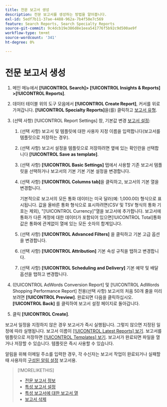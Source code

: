 ```yaml
---
title: 전문 보고서 생성
description: 전문 보고서를 생성하는 방법을 알아봅니다.
exl-id: 5edf7b11-37ae-4488-962a-7b4f50e7c569
feature: Search Reports, Search Specialty Reports
source-git-commit: 9c4dcb19e386d8e1eea541776f5b92c9d500ae9f
workflow-type: tm+mt
source-wordcount: '341'
ht-degree: 0%

---
```


# 전문 보고서 생성

1. 메인 메뉴에서 **[!UICONTROL Search]> [!UICONTROL Insights & Reports] >[!UICONTROL Reports]**.

1. 데이터 테이블 위의 도구 모음에서 **[!UICONTROL Create Report]**, 커서를 위로 가져갑니다. **[!UICONTROL Specialty Reports]**&#x200B;을(를) 클릭하고 [보고서 유형](/help/search-social-commerce/reports/management/specialty/specialty-report-about.md).

1. (선택 사항) [!UICONTROL Report Settings] 창, 기본값 변경 [보고서 설정](specialty-report-settings.md):

   1. (선택 사항) 보고서 및 템플릿에 대한 사용자 지정 이름을 입력합니다(보고서를 템플릿으로 저장하는 경우).

   1. (선택 사항) 보고서 설정을 템플릿으로 저장하려면 옆에 있는 확인란을 선택합니다 **[!UICONTROL Save as template]**.

   1. (선택 사항) **[!UICONTROL Basic Settings]** 탭에서 사용할 기존 보고서 템플릿을 선택하거나 보고서의 기본 기본 기본 설정을 변경합니다.

   1. (선택 사항) **[!UICONTROL Columns tab]**&#x200B;을 클릭하고, 보고서의 기본 열을 변경합니다.

      기본적으로 보고서의 모든 통화 데이터는 미국 달러(예: 1,000.00) 형식으로 표시됩니다. 값을 올바른 통화 형식으로 표시하려면(CSV 및 TSV 형식의 통화 기호는 제외), &quot;[!UICONTROL Currency]&quot;열을 보고서에 추가합니다. 보고서에 통화가 다른 계정에 대한 데이터가 포함되어 있으면[!UICONTROL Total]통화 값은 통화에 관계없이 열에 있는 모든 숫자의 합계입니다.

   1. (선택 사항) **[!UICONTROL Advanced Filters]** 을 클릭하고 기본 고급 옵션을 변경합니다.

   1. (선택 사항) **[!UICONTROL Attribution]** 기본 속성 규칙을 탭하고 변경합니다.

   1. (선택 사항) **[!UICONTROL Scheduling and Delivery]** 기본 예약 및 배달 옵션을 탭하고 변경합니다.

1. ([!UICONTROL AdWords Conversion Report] 및 [!UICONTROL AdWords Shopping Performance Report] 전용(선택 사항) 보고서의 처음 50개 줄을 미리 보려면 **[!UICONTROL Preview]**. 완료되면 다음을 클릭하십시오. **[!UICONTROL Back]** 를 클릭하여 보고서 설정 페이지로 돌아갑니다.

1. 클릭 **[!UICONTROL Create]**.

보고서 일정을 지정하지 않은 경우 보고서가 즉시 실행됩니다. 그렇지 않으면 지정된 일정에 따라 실행됩니다. 보고서 이름이 [[!UICONTROL Latest Reports] 보기](/help/search-social-commerce/reports/report-about.md). 보고서를 템플릿으로 저장하면 [[!UICONTROL Templates] 보기](/help/search-social-commerce/reports/report-about.md). 보고서가 완료되면 파일을 열거나 저장할 수 있습니다. 템플릿은 즉시 사용할 수 있습니다.

알림을 위해 이메일 주소를 입력한 경우, 각 수신자는 보고서 작업이 완료되거나 실패할 때 사용자의 [구성된 알림 설정](/help/search-social-commerce/notifications/notification-edit.md) 보고서용.

>[!MORELIKETHIS]
>
>* [전문 보고서 정보](/help/search-social-commerce/reports/management/specialty/specialty-report-about.md)
>* [특성 보고서 설정](/help/search-social-commerce/reports/management/specialty/specialty-report-settings.md)
>* [특성 보고서에 대한 보고서 열](/help/search-social-commerce/reports/management/specialty/specialty-report-columns.md)
>* [보고서 삭제](/help/search-social-commerce/reports/management/report-delete.md)
